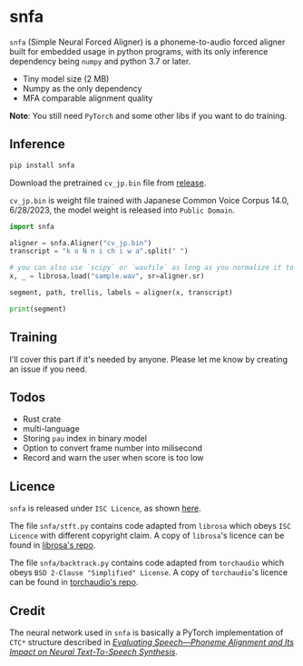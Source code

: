 # snfa

`snfa` (Simple Neural Forced Aligner) is a phoneme-to-audio forced aligner built for embedded usage in python programs, with its only inference dependency being `numpy` and python 3.7 or later.

- Tiny model size (2 MB)
- Numpy as the only dependency
- MFA comparable alignment quality

**Note**: You still need `PyTorch` and some other libs if you want to do training.

## Inference

```bash
pip install snfa
```
Download the pretrained `cv_jp.bin` file from [release](https://github.com/Patchethium/snfa/releases/latest).

`cv_jp.bin` is weight file trained with Japanese Common Voice Corpus 14.0, 6/28/2023, the model weight is released into `Public Domain`.

```python
import snfa

aligner = snfa.Aligner("cv_jp.bin")
transcript = "k o N n i ch i w a".split(" ")

# you can also use `scipy` or `wavfile` as long as you normalize it to [-1,1]
x, _ = librosa.load("sample.wav", sr=aligner.sr)

segment, path, trellis, labels = aligner(x, transcript)

print(segment)
```

## Training

I'll cover this part if it's needed by anyone. Please let me know by creating an issue if you need.

## Todos

- Rust crate
- multi-language
- Storing `pau` index in binary model
- Option to convert frame number into milisecond
- Record and warn the user when score is too low

## Licence

`snfa` is released under `ISC Licence`, as shown [here](/LICENCE).

The file `snfa/stft.py` contains code adapted from `librosa` which obeys `ISC Licence` with different copyright claim. A copy of `librosa`'s licence can be found in [librosa's repo](https://github.com/librosa/librosa/blob/main/LICENSE.md).

The file `snfa/backtrack.py` contains code adapted from `torchaudio` which obeys `BSD 2-Clause "Simplified" License`. A copy of `torchaudio`'s licence can be found in [torchaudio's repo](https://github.com/pytorch/audio/blob/main/LICENSE).

## Credit

The neural network used in `snfa` is basically a PyTorch implementation of `CTC*` structure described in [_Evaluating Speech—Phoneme Alignment and Its Impact on Neural Text-To-Speech Synthesis_](https://www.audiolabs-erlangen.de/resources/NLUI/2023-ICASSP-eval-alignment-tts).
